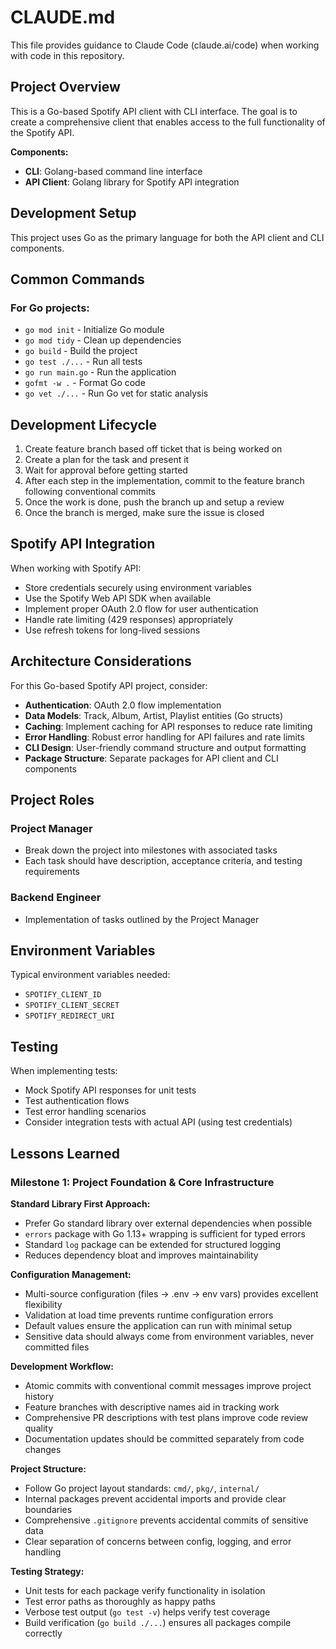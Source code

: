 # CLAUDE.md

This file provides guidance to Claude Code (claude.ai/code) when working with code in this repository.

## Project Overview

This is a Go-based Spotify API client with CLI interface. The goal is to create a comprehensive client that enables access to the full functionality of the Spotify API.

**Components:**
- **CLI**: Golang-based command line interface
- **API Client**: Golang library for Spotify API integration

## Development Setup

This project uses Go as the primary language for both the API client and CLI components.

## Common Commands

### For Go projects:
- `go mod init` - Initialize Go module
- `go mod tidy` - Clean up dependencies
- `go build` - Build the project
- `go test ./...` - Run all tests
- `go run main.go` - Run the application
- `gofmt -w .` - Format Go code
- `go vet ./...` - Run Go vet for static analysis

## Development Lifecycle

1. Create feature branch based off ticket that is being worked on
2. Create a plan for the task and present it
3. Wait for approval before getting started
4. After each step in the implementation, commit to the feature branch following conventional commits
5. Once the work is done, push the branch up and setup a review
6. Once the branch is merged, make sure the issue is closed

## Spotify API Integration

When working with Spotify API:

- Store credentials securely using environment variables
- Use the Spotify Web API SDK when available
- Implement proper OAuth 2.0 flow for user authentication
- Handle rate limiting (429 responses) appropriately
- Use refresh tokens for long-lived sessions

## Architecture Considerations

For this Go-based Spotify API project, consider:

- **Authentication**: OAuth 2.0 flow implementation
- **Data Models**: Track, Album, Artist, Playlist entities (Go structs)
- **Caching**: Implement caching for API responses to reduce rate limiting
- **Error Handling**: Robust error handling for API failures and rate limits
- **CLI Design**: User-friendly command structure and output formatting
- **Package Structure**: Separate packages for API client and CLI components

## Project Roles

### Project Manager
- Break down the project into milestones with associated tasks
- Each task should have description, acceptance criteria, and testing requirements

### Backend Engineer
- Implementation of tasks outlined by the Project Manager

## Environment Variables

Typical environment variables needed:
- `SPOTIFY_CLIENT_ID`
- `SPOTIFY_CLIENT_SECRET`
- `SPOTIFY_REDIRECT_URI`

## Testing

When implementing tests:
- Mock Spotify API responses for unit tests
- Test authentication flows
- Test error handling scenarios
- Consider integration tests with actual API (using test credentials)

## Lessons Learned

### Milestone 1: Project Foundation & Core Infrastructure

**Standard Library First Approach:**
- Prefer Go standard library over external dependencies when possible
- `errors` package with Go 1.13+ wrapping is sufficient for typed errors
- Standard `log` package can be extended for structured logging
- Reduces dependency bloat and improves maintainability

**Configuration Management:**
- Multi-source configuration (files → .env → env vars) provides excellent flexibility
- Validation at load time prevents runtime configuration errors
- Default values ensure the application can run with minimal setup
- Sensitive data should always come from environment variables, never committed files

**Development Workflow:**
- Atomic commits with conventional commit messages improve project history
- Feature branches with descriptive names aid in tracking work
- Comprehensive PR descriptions with test plans improve code review quality
- Documentation updates should be committed separately from code changes

**Project Structure:**
- Follow Go project layout standards: `cmd/`, `pkg/`, `internal/`
- Internal packages prevent accidental imports and provide clear boundaries
- Comprehensive `.gitignore` prevents accidental commits of sensitive data
- Clear separation of concerns between config, logging, and error handling

**Testing Strategy:**
- Unit tests for each package verify functionality in isolation
- Test error paths as thoroughly as happy paths
- Verbose test output (`go test -v`) helps verify test coverage
- Build verification (`go build ./...`) ensures all packages compile correctly
